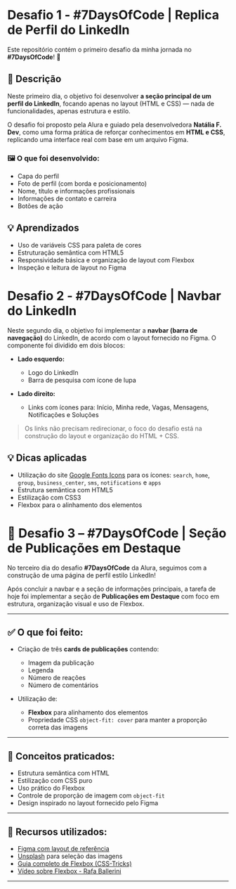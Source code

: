 # Desafio 1 - #7DaysOfCode | Replica de Perfil do LinkedIn

Este repositório contém o primeiro desafio da minha jornada no **#7DaysOfCode**! 🚀

## 🧩 Descrição

Neste primeiro dia, o objetivo foi desenvolver **a seção principal de um perfil do LinkedIn**, focando apenas no layout (HTML e CSS) — nada de funcionalidades, apenas estrutura e estilo.

O desafio foi proposto pela Alura e guiado pela desenvolvedora **Natália F. Dev**, como uma forma prática de reforçar conhecimentos em **HTML e CSS**, replicando uma interface real com base em um arquivo Figma.

### 🖼️ O que foi desenvolvido:

- Capa do perfil
- Foto de perfil (com borda e posicionamento)
- Nome, título e informações profissionais
- Informações de contato e carreira
- Botões de ação

## 💡 Aprendizados

- Uso de variáveis CSS para paleta de cores
- Estruturação semântica com HTML5
- Responsividade básica e organização de layout com Flexbox
- Inspeção e leitura de layout no Figma


# Desafio 2 - #7DaysOfCode | Navbar do LinkedIn

Neste segundo dia, o objetivo foi implementar a **navbar (barra de navegação)** do LinkedIn, de acordo com o layout fornecido no Figma. O componente foi dividido em dois blocos:

- **Lado esquerdo:** 
  - Logo do LinkedIn
  - Barra de pesquisa com ícone de lupa

- **Lado direito:** 
  - Links com ícones para: Início, Minha rede, Vagas, Mensagens, Notificações e Soluções

> Os links não precisam redirecionar, o foco do desafio está na construção do layout e organização do HTML + CSS.

## 💡 Dicas aplicadas

- Utilização do site [Google Fonts Icons](https://fonts.google.com/icons) para os ícones: `search`, `home`, `group`, `business_center`, `sms`, `notifications` e `apps`
- Estrutura semântica com HTML5
- Estilização com CSS3
- Flexbox para o alinhamento dos elementos


# 🚀 Desafio 3 – #7DaysOfCode | Seção de Publicações em Destaque

No terceiro dia do desafio **#7DaysOfCode** da Alura, seguimos com a construção de uma página de perfil estilo LinkedIn!

Após concluir a navbar e a seção de informações principais, a tarefa de hoje foi implementar a seção de **Publicações em Destaque** com foco em estrutura, organização visual e uso de Flexbox.

---

## ✅ O que foi feito:

- Criação de três **cards de publicações** contendo:
  - Imagem da publicação
  - Legenda
  - Número de reações
  - Número de comentários

- Utilização de:
  - **Flexbox** para alinhamento dos elementos
  - Propriedade CSS `object-fit: cover` para manter a proporção correta das imagens

---

## 🧠 Conceitos praticados:

- Estrutura semântica com HTML
- Estilização com CSS puro
- Uso prático do Flexbox
- Controle de proporção de imagem com `object-fit`
- Design inspirado no layout fornecido pelo Figma

---

## 🔗 Recursos utilizados:

- [Figma com layout de referência](https://www.figma.com/)
- [Unsplash](https://unsplash.com/) para seleção das imagens
- [Guia completo de Flexbox (CSS-Tricks)](https://css-tricks.com/snippets/css/a-guide-to-flexbox/)
- [Vídeo sobre Flexbox - Rafa Ballerini](https://www.youtube.com/watch?v=KbjLtEgmzO8)

---


